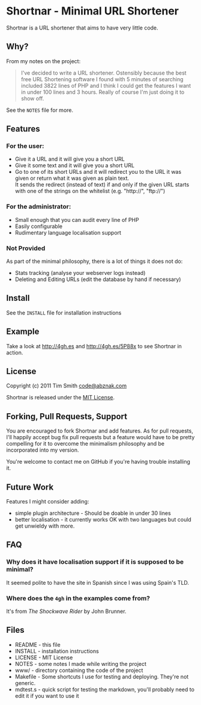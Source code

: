 # Shortnar - Minimal URL Shortener 
Shortnar is a URL shortener that aims to have very little code.

## Why?
From my notes on the project:
> I've decided to write a URL shortener.  Ostensibly because the best free URL
> Shortening software I found with 5 minutes of searching included 3822 lines of
> PHP and I think I could get the features I want in under 100 lines and 3 hours.
> Really of course I'm just doing it to show off.

See the `NOTES` file for more.

## Features

### For the user:
* Give it a URL and it will give you a short URL
* Give it some text and it will give you a short URL
* Go to one of its short URLs and it will redirect you to the URL it was given or return what it was given as plain text.  
It sends the redirect (instead of text) if and only if the given URL starts with one of the strings on the whitelist (e.g. "http://", "ftp://")

### For the administrator:
* Small enough that you can audit every line of PHP
* Easily configurable
* Rudimentary language localisation support

### Not Provided
As part of the minimal philosophy, there is a lot of things it does not do:

* Stats tracking (analyse your webserver logs instead)
* Deleting and Editing URLs (edit the database by hand if necessary)

## Install

See the `INSTALL` file for installation instructions

## Example

Take a look at <http://4gh.es> and <http://4gh.es/5P88x> to see Shortnar in action.

## License

Copyright (c) 2011 Tim Smith <code@abznak.com>

Shortnar is released under the [MIT License](http://www.opensource.org/licenses/mit-license.html).

## Forking, Pull Requests, Support

You are encouraged to fork Shortnar and add features.  As for pull requests, I'll happily accept bug
fix pull requests but a feature would have to be pretty compelling for it to
overcome the minimalism philosophy and be incorporated into my version.  

You're welcome to contact me on GitHub if you're having trouble installing it.

## Future Work
Features I might consider adding:

* simple plugin architecture - Should be doable in under 30 lines
* better localisation - it currently works OK with two languages but could get unwieldy with more.

## FAQ

### Why does it have localisation support if it is supposed to be minimal? 

It seemed polite to have the site in Spanish since I was using Spain's TLD.

### Where does the `4gh` in the examples come from?

It's from *The Shockwave Rider* by John Brunner.

## Files

* README - this file
* INSTALL - installation instructions
* LICENSE - MIT License
* NOTES - some notes I made while writing the project
* www/ - directory containing the code of the project
* Makefile - Some shortcuts I use for testing and deploying.  They're not generic.
* mdtest.s - quick script for testing the markdown, you'll probably need to edit it if you want to use it

